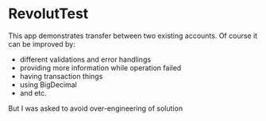 # RevolutTest

This app demonstrates transfer between two existing accounts. Of course it can be improved by:
* different validations and error handlings
* providing more information while operation failed
* having transaction things
* using BigDecimal 
* and etc. 

But I was asked to avoid over-engineering of solution
